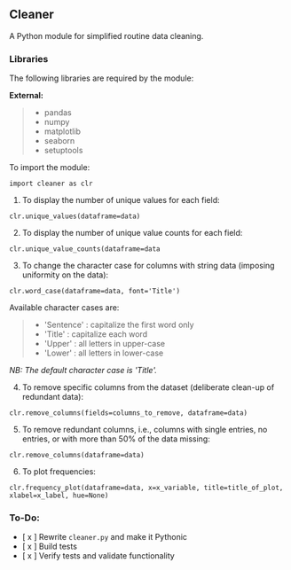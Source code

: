 ## Cleaner

A Python module for simplified routine data cleaning.

### Libraries

The following libraries are required by the module:

**External:**
>- pandas
>- numpy
>- matplotlib
>- seaborn
>- setuptools

To import the module:

`import cleaner as clr`

1. To display the number of unique values for each field:

`clr.unique_values(dataframe=data)`

2. To display the number of unique value counts for each field:

`clr.unique_value_counts(dataframe=data`

3. To change the character case for columns with string data (imposing uniformity on the data):

`clr.word_case(dataframe=data, font='Title')`

   Available character cases are:
   >- 'Sentence'  : capitalize the first word only
   >- 'Title'     : capitalize each word
   >- 'Upper'     : all letters in upper-case
   >- 'Lower'     : all letters in lower-case

_NB: The default character case is 'Title'._

4. To remove specific columns from the dataset (deliberate clean-up of redundant data):

`clr.remove_columns(fields=columns_to_remove, dataframe=data)`

5. To remove redundant columns, i.e., columns with single entries, no entries, or with more than 50% of the data missing:

`clr.remove_columns(dataframe=data)`

6. To plot frequencies:

`clr.frequency_plot(dataframe=data, x=x_variable, title=title_of_plot, xlabel=x_label, hue=None)`

### To-Do:

- [ x ] Rewrite `cleaner.py` and make it Pythonic
- [ x ] Build tests
- [ x ] Verify tests and validate functionality

